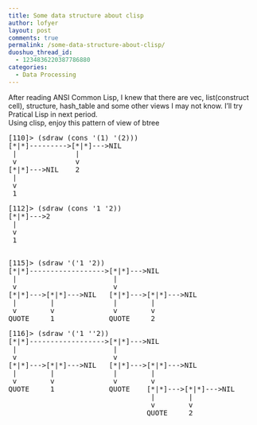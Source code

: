 ```yaml
---
title: Some data structure about clisp
author: lofyer
layout: post
comments: true
permalink: /some-data-structure-about-clisp/
duoshuo_thread_id:
  - 1234836220387786880
categories:
  - Data Processing
---
```

After reading ANSI Common Lisp, I knew that there are vec, list(construct cell), structure, hash_table and some other views I may not know. I&#8217;ll try Pratical Lisp in next period.  
Using clisp, enjoy this pattern of view of btree

<pre>[110]> (sdraw (cons '(1) '(2)))
[*|*]--------->[*|*]--->NIL
 |              |
 v              v
[*|*]--->NIL    2
 |
 v
 1
</pre>

<pre>[112]> (sdraw (cons '1 '2))
[*|*]--->2
 |
 v
 1

</pre>

<pre>[115]> (sdraw '('1 '2))
[*|*]------------------>[*|*]--->NIL
 |                       |
 v                       v
[*|*]--->[*|*]--->NIL   [*|*]--->[*|*]--->NIL
 |        |              |        |
 v        v              v        v
QUOTE     1             QUOTE     2
</pre>

<pre>[116]> (sdraw '('1 ''2))
[*|*]------------------>[*|*]--->NIL
 |                       |
 v                       v
[*|*]--->[*|*]--->NIL   [*|*]--->[*|*]--->NIL
 |        |              |        |
 v        v              v        v
QUOTE     1             QUOTE    [*|*]--->[*|*]--->NIL
                                  |        |
                                  v        v
                                 QUOTE     2
</pre>